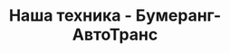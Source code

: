 ---
# Feel free to add content and custom Front Matter to this file.
# To modify the layout, see https://jekyllrb.com/docs/themes/#overriding-theme-defaults

layout: service
menu: Услуги
title: Наша техника - Бумеранг-АвтоТранс
description: Каталог техники компании Бумеранг-АвтоТранс. У нас вы найдете надежную технику для погрузки, разгрузки и перевозки грузов.
permalink: /service/
metaimg: /img/avto/Kamaz-65117.jpg
---